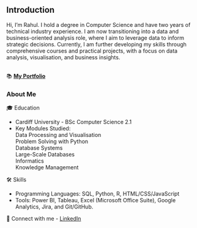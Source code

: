 <h2>Introduction</h2>
Hi, I’m Rahul. I hold a degree in Computer Science and have two years of technical industry experience. I am now transitioning into a data and business-oriented analysis role, where I aim to leverage data to inform strategic decisions. Currently, I am further developing my skills through comprehensive courses and practical projects, with a focus on data analysis, visualisation, and business insights.

<br>📚 <a href=''><b>My Portfolio</b></a>

<h3>About Me</h3>

🎓 Education
- Cardiff University - BSc Computer Science 2.1
- Key Modules Studied: <br>
  Data Processing and Visualisation<br>
  Problem Solving with Python<br>
  Database Systems<br>
  Large-Scale Databases<br>
  Informatics<br>
  Knowledge Management

🛠️ Skills
- Programming Languages: SQL, Python, R, HTML/CSS/JavaScript
- Tools: Power BI, Tableau, Excel (Microsoft Office Suite), Google Analytics, Jira, and Git/GitHub.

👋 Connect with me -
<a href='https://www.linkedin.com/in/-rahul-singh/'>LinkedIn</a>
